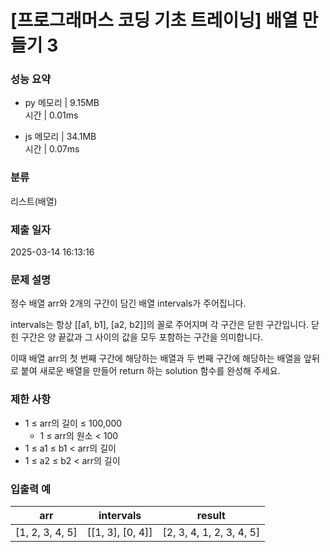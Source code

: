 # [프로그래머스 코딩 기초 트레이닝] 배열 만들기 3

### 성능 요약

- py
  메모리 | 9.15MB  
  시간 | 0.01ms

- js
  메모리 | 34.1MB  
  시간 | 0.07ms

### 분류

리스트(배열)

### 제출 일자

2025-03-14 16:13:16

### 문제 설명

정수 배열 arr와 2개의 구간이 담긴 배열 intervals가 주어집니다.

intervals는 항상 [[a1, b1], [a2, b2]]의 꼴로 주어지며 각 구간은 닫힌 구간입니다. 닫힌 구간은 양 끝값과 그 사이의 값을 모두 포함하는 구간을 의미합니다.

이때 배열 arr의 첫 번째 구간에 해당하는 배열과 두 번째 구간에 해당하는 배열을 앞뒤로 붙여 새로운 배열을 만들어 return 하는 solution 함수를 완성해 주세요.

### 제한 사항

- 1 ≤ arr의 길이 ≤ 100,000
  - 1 ≤ arr의 원소 < 100
- 1 ≤ a1 ≤ b1 < arr의 길이
- 1 ≤ a2 ≤ b2 < arr의 길이

### 입출력 예

| arr             | intervals        | result                   |
| --------------- | ---------------- | ------------------------ |
| [1, 2, 3, 4, 5] | [[1, 3], [0, 4]] | [2, 3, 4, 1, 2, 3, 4, 5] |
